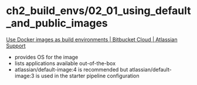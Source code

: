 # ch2_build_envs/02_01_using_default_and_public_images

[Use Docker images as build environments | Bitbucket Cloud | Atlassian Support](https://support.atlassian.com/bitbucket-cloud/docs/use-docker-images-as-build-environments/)
- provides OS for the image
- lists applications available out-of-the-box
- atlassian/default-image:4 is recommended but atlassian/default-image:3 is used in the starter pipeline configuration

